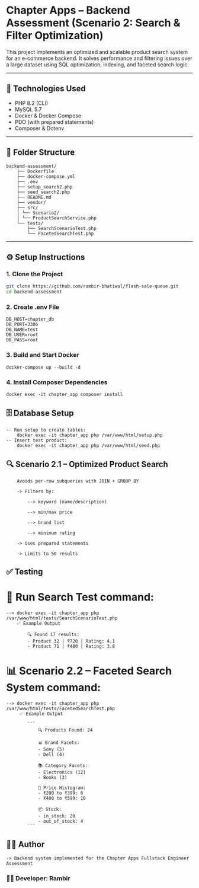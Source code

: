 # Chapter Apps – Backend Assessment (Scenario 2: Search & Filter Optimization)

This project implements an optimized and scalable product search system for an e-commerce backend. It solves performance and filtering issues over a large dataset using SQL optimization, indexing, and faceted search logic.

---

## 🚀 Technologies Used

- PHP 8.2 (CLI)
- MySQL 5.7
- Docker & Docker Compose
- PDO (with prepared statements)
- Composer & Dotenv

---

## 📁 Folder Structure

    backend-assessment/
        ├── Dockerfile
        ├── docker-compose.yml
        ├── .env
        ├── setup_search2.php
        ├── seed_search2.php
        ├── README.md
        ├── vendor/
        ├── src/
        │ └── Scenario2/
        │ └── ProductSearchService.php
        └── tests/
            ├── SearchScenarioTest.php
            └── FacetedSearchTest.php

---

## ⚙️ Setup Instructions

### 1. Clone the Project

```bash
git clone https://github.com/rambir-bhatiwal/flash-sale-queue.git
cd backend-assessment

```

### 2. Create .env File 

    DB_HOST=chapter_db
    DB_PORT=3306
    DB_NAME=test
    DB_USER=root
    DB_PASS=root


### 3. Build and Start Docker
    docker-compose up --build -d
### 4. Install Composer Dependencies
    docker exec -it chapter_app composer install

## 🗄️ Database Setup
    -- Run setup to create tables:
        docker exec -it chapter_app php /var/www/html/setup.php
    -- Insert test product: 
        docker exec -it chapter_app php /var/www/html/seed.php

##  🔍 Scenario 2.1 – Optimized Product Search

        Avoids per-row subqueries with JOIN + GROUP BY

        -> Filters by:

            --> keyword (name/description)

            --> min/max price
            
            --> brand list
            
            --> minimum rating

        -> Uses prepared statements

        -> Limits to 50 results

## ✅ Testing
   # 🔹 Run Search Test command: 
    --> docker exec -it chapter_app php /var/www/html/tests/SearchScenarioTest.php
        ✅ Example Output

            🔍 Found 17 results:
            - Product 32 | ₹720 | Rating: 4.1
            - Product 71 | ₹480 | Rating: 3.8

   # 📊 Scenario 2.2 – Faceted Search System command:
    --> docker exec -it chapter_app php /var/www/html/tests/FacetedSearchTest.php
         ✅ Example Output
    
            ```
                🔍 Products Found: 24

                📊 Brand Facets:
                - Sony (5)
                - Dell (4)

                📚 Category Facets:
                - Electronics (12)
                - Books (3)

                💸 Price Histogram:
                - ₹200 to ₹399: 6
                - ₹400 to ₹599: 10

                📦 Stock:
                - in_stock: 20
                - out_of_stock: 4
            ```


## 👨‍💻 Author
    -> Backend system implemented for the Chapter Apps Fullstack Engineer Assessment

### 🧑‍💻 Developer: Rambir


